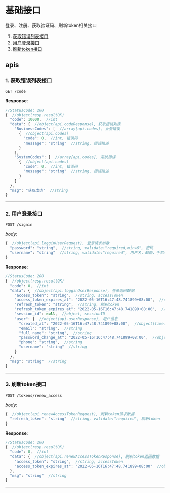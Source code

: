 # 基础接口

登录、注册、获取验证码、刷新token相关接口

1. [获取错误列表接口](#1-获取错误列表接口)
2. [用户登录接口](#2-用户登录接口)
3. [刷新token接口](#3-刷新token接口)

## apis

### 1. 获取错误列表接口

```text
GET /code
```

__Response__:

```javascript
//StatusCode: 200 
{  //object(resp.resultOK)
  "code": 10000,  //int
  "data": {  //object(api.codeResponse), 获取错误列表
    "BusinessCodes": [  //array[api.codes], 业务错误
      {  //object(api.codes)
        "code": 0,  //int, 错误码
        "message": "string"  //string, 错误描述
      }
    ],
    "SystemCodes": [  //array[api.codes], 系统错误
      {  //object(api.codes)
        "code": 0,  //int, 错误码
        "message": "string"  //string, 错误描述
      }
    ]
  },
  "msg": "获取成功"  //string
}
```

---

### 2. 用户登录接口

```text
POST /signin
```

_body_:

```javascript
{  //object(api.logginUserRequest), 登录请求参数
  "password": "string",  //string, validate:"required,min=6", 密码
  "username": "string"  //string, validate:"required", 用户名，邮箱，手机号
}
```

__Response__:

```javascript
//StatusCode: 200 
{  //object(resp.resultOK)
  "code": 0,  //int
  "data": {  //object(api.logginUserResponse), 登录返回数据
    "access_token": "string",  //string, accessToken
    "access_token_expires_at": "2022-05-16T16:47:48.741899+08:00",  //object(time.Time), accessToken 过期时间
    "refresh_token": "string",  //string, 刷新token
    "refresh_token_expires_at": "2022-05-16T16:47:48.741899+08:00",  //object(time.Time), 刷新token 过期时间
    "session_id": null,  //object, sessionID
    "user": {  //object(api.userResponse), 用户信息
      "created_at": "2022-05-16T16:47:48.741899+08:00",  //object(time.Time)
      "email": "string",  //string
      "full_name": "string",  //string
      "password_change_at": "2022-05-16T16:47:48.741899+08:00",  //object(time.Time)
      "phone": "string",  //string
      "username": "string"  //string
    }
  },
  "msg": "string"  //string
}
```

---

### 3. 刷新token接口

```text
POST /tokens/renew_access
```

_body_:

```javascript
{  //object(api.renewAccessTokenRequest), 刷新token请求数据
  "refresh_token": "string"  //string, validate:"required", 刷新token
}
```

__Response__:

```javascript
//StatusCode: 200 
{  //object(resp.resultOK)
  "code": 0,  //int
  "data": {  //object(api.renewAccessTokenResponse), 刷新token返回数据
    "access_token": "string",  //string, accessToken
    "access_token_expires_at": "2022-05-16T16:47:48.741899+08:00"  //object(time.Time), accessToken 过期时间
  },
  "msg": "string"  //string
}
```

---
